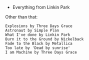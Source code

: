 
- Everything from Linkin Park

Other than that: 

    Explosions by Three Days Grace  
    Astronaut by Simple Plan  
    What I've done by Linkin Park  
    Burn it to the Ground by Nickelback  
    Fade to the Black by Metallica   
    Too late by 'Dead by sunrise'  
    I am Machine by Three Days Grace
